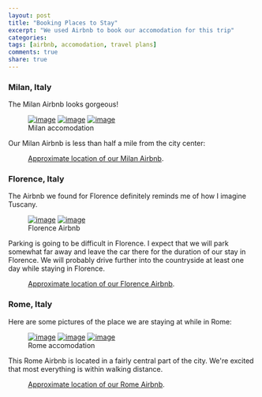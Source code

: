 ```yaml
---
layout: post
title: "Booking Places to Stay"
excerpt: "We used Airbnb to book our accomodation for this trip"
categories: 
tags: [airbnb, accomodation, travel plans]
comments: true
share: true
---
```


### Milan, Italy

The Milan Airbnb looks gorgeous!

<figure class="third">
	<a href="{{site.url}}/images/airbnb_post/milan.jpg"><img src="{{site.url}}/images/airbnb_post/milan.jpg" alt="image"></a>
	<a href="{{site.url}}/images/airbnb_post/milan2.jpg"><img src="{{site.url}}/images/airbnb_post/milan2.jpg" alt="image"></a>
	<a href="{{site.url}}/images/airbnb_post/milan3.jpg"><img src="{{site.url}}/images/airbnb_post/milan3.jpg" alt="image"></a>
	<figcaption>Milan accomodation</figcaption>
</figure>

Our Milan Airbnb is less than half a mile from the city center:

<figure>
	<figcaption><a href="{{site.url}}/images/airbnb_post/milan_map.png" title="Approximate location of our Milan Airbnb">Approximate location of our Milan Airbnb</a>.</figcaption>
</figure>

### Florence, Italy

The Airbnb we found for Florence definitely reminds me of how I imagine
Tuscany.

<figure class="half">
	<a href="{{site.url}}/images/airbnb_post/florence.jpg"><img src="{{site.url}}/images/airbnb_post/florence.jpg" alt="image"></a>
	<a href="{{site.url}}/images/airbnb_post/florence2.jpg"><img src="{{site.url}}/images/airbnb_post/florence2.jpg" alt="image"></a>
	<figcaption>Florence Airbnb</figcaption>
</figure>

Parking is going to be difficult in Florence.  I expect that we will park
somewhat far away and leave the car there for the duration of our stay in
Florence.  We will probably drive further into the countryside at least one day
while staying in Florence. 

<figure>
	<figcaption><a href="{{site.url}}/images/airbnb_post/florence_map.png" title="Approximate location of our Florence Airbnb">Approximate location of our Florence Airbnb</a>.</figcaption>
</figure>

### Rome, Italy

Here are some pictures of the place we are staying at while in Rome:

<figure class="third">
	<a href="{{site.url}}/images/airbnb_post/rome.jpg"><img src="{{site.url}}/images/airbnb_post/rome.jpg" alt="image"></a>
	<a href="{{site.url}}/images/airbnb_post/rome2.jpg"><img src="{{site.url}}/images/airbnb_post/rome2.jpg" alt="image"></a>
	<a href="{{site.url}}/images/airbnb_post/rome3.jpg"><img src="{{site.url}}/images/airbnb_post/rome3.jpg" alt="image"></a>
	<figcaption>Rome accomodation</figcaption>
</figure>

This Rome Airbnb is located in a fairly central part of the city.  We're
excited that most everything is within walking distance.

<figure>
	<figcaption><a href="{{site.url}}/images/airbnb_post/rome_map.png" title="Approximate location of our Rome Airbnb">Approximate location of our Rome Airbnb</a>.</figcaption>
</figure>

